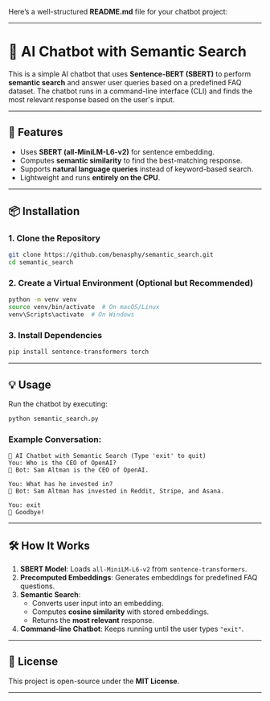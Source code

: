 Here’s a well-structured **README.md** file for your chatbot project:  

---

# **💬 AI Chatbot with Semantic Search**  

This is a simple AI chatbot that uses **Sentence-BERT (SBERT)** to perform **semantic search** and answer user queries based on a predefined FAQ dataset. The chatbot runs in a command-line interface (CLI) and finds the most relevant response based on the user's input.  

---

## **🚀 Features**  
- Uses **SBERT (all-MiniLM-L6-v2)** for sentence embedding.  
- Computes **semantic similarity** to find the best-matching response.  
- Supports **natural language queries** instead of keyword-based search.  
- Lightweight and runs **entirely on the CPU**.  

---

## **📦 Installation**  

### **1. Clone the Repository**  
```sh
git clone https://github.com/benasphy/semantic_search.git
cd semantic_search
```

### **2. Create a Virtual Environment (Optional but Recommended)**  
```sh
python -m venv venv
source venv/bin/activate  # On macOS/Linux
venv\Scripts\activate  # On Windows
```

### **3. Install Dependencies**  
```sh
pip install sentence-transformers torch
```

---

## **💡 Usage**  
Run the chatbot by executing:  
```sh
python semantic_search.py
```

### **Example Conversation:**  
```
💬 AI Chatbot with Semantic Search (Type 'exit' to quit)
You: Who is the CEO of OpenAI?
🤖 Bot: Sam Altman is the CEO of OpenAI.

You: What has he invested in?
🤖 Bot: Sam Altman has invested in Reddit, Stripe, and Asana.

You: exit
👋 Goodbye!
```

---

## **🛠 How It Works**  
1. **SBERT Model**: Loads `all-MiniLM-L6-v2` from `sentence-transformers`.  
2. **Precomputed Embeddings**: Generates embeddings for predefined FAQ questions.  
3. **Semantic Search**:  
   - Converts user input into an embedding.  
   - Computes **cosine similarity** with stored embeddings.  
   - Returns the **most relevant** response.  
4. **Command-line Chatbot**: Keeps running until the user types `"exit"`.  

---

## **📜 License**  
This project is open-source under the **MIT License**.  

---

